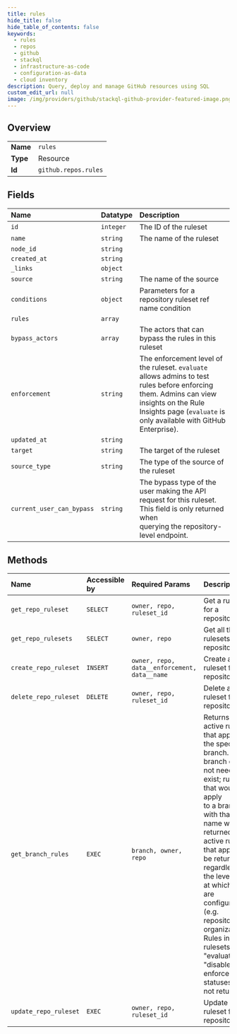 ```yaml
---
title: rules
hide_title: false
hide_table_of_contents: false
keywords:
  - rules
  - repos
  - github    
  - stackql
  - infrastructure-as-code
  - configuration-as-data
  - cloud inventory
description: Query, deploy and manage GitHub resources using SQL
custom_edit_url: null
image: /img/providers/github/stackql-github-provider-featured-image.png
---
```

  
    

## Overview
<table><tbody>
<tr><td><b>Name</b></td><td><code>rules</code></td></tr>
<tr><td><b>Type</b></td><td>Resource</td></tr>
<tr><td><b>Id</b></td><td><code>github.repos.rules</code></td></tr>
</tbody></table>

## Fields
| Name | Datatype | Description |
|:-----|:---------|:------------|
| `id` | `integer` | The ID of the ruleset |
| `name` | `string` | The name of the ruleset |
| `node_id` | `string` |  |
| `created_at` | `string` |  |
| `_links` | `object` |  |
| `source` | `string` | The name of the source |
| `conditions` | `object` | Parameters for a repository ruleset ref name condition |
| `rules` | `array` |  |
| `bypass_actors` | `array` | The actors that can bypass the rules in this ruleset |
| `enforcement` | `string` | The enforcement level of the ruleset. `evaluate` allows admins to test rules before enforcing them. Admins can view insights on the Rule Insights page (`evaluate` is only available with GitHub Enterprise). |
| `updated_at` | `string` |  |
| `target` | `string` | The target of the ruleset |
| `source_type` | `string` | The type of the source of the ruleset |
| `current_user_can_bypass` | `string` | The bypass type of the user making the API request for this ruleset. This field is only returned when<br />querying the repository-level endpoint. |
## Methods
| Name | Accessible by | Required Params | Description |
|:-----|:--------------|:----------------|:------------|
| `get_repo_ruleset` | `SELECT` | `owner, repo, ruleset_id` | Get a ruleset for a repository. |
| `get_repo_rulesets` | `SELECT` | `owner, repo` | Get all the rulesets for a repository. |
| `create_repo_ruleset` | `INSERT` | `owner, repo, data__enforcement, data__name` | Create a ruleset for a repository. |
| `delete_repo_ruleset` | `DELETE` | `owner, repo, ruleset_id` | Delete a ruleset for a repository. |
| `get_branch_rules` | `EXEC` | `branch, owner, repo` | Returns all active rules that apply to the specified branch. The branch does not need to exist; rules that would apply<br />to a branch with that name will be returned. All active rules that apply will be returned, regardless of the level<br />at which they are configured (e.g. repository or organization). Rules in rulesets with "evaluate" or "disabled"<br />enforcement statuses are not returned. |
| `update_repo_ruleset` | `EXEC` | `owner, repo, ruleset_id` | Update a ruleset for a repository. |

